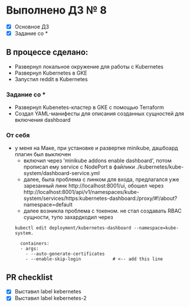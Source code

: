 # Выполнено ДЗ № 8
 - [X] Основное ДЗ
 - [X] Задание со *

## В процессе сделано:
- Развернул локальное окружение для работы с Kubernetes
- Развернул Kubernetes в GKE
- Запустил reddit в Kubernetes

### Задание со *
- Развернул Kubenetes-кластер в GKE с помощью Terraform
- Создал YAML-манифесты для описания созданных сущностей для включения dashboard

### От себя
  - у меня на Маке, при установке и развертке minikube, дашбоард плагин был выключен
    - включил через 'minikube addons enable dashboard', потом прописал ему service c NodePort в файлики ./kubernetes/kube-system/dashboard-service.yml
    - далее, была проблема с линком для входа, предлагался уже зарезанный линк http://localhost:8001/ui, обошел через http://localhost:8001/api/v1/namespaces/kube-system/services/https:kubernetes-dashboard:/proxy/#!/about?namespace=default
    - далее возникла проблема с токеном. не стал создавать RBAC сущности, тупо захардкодил через
    ```
    kubectl edit deployment/kubernetes-dashboard --namespace=kube-system.

      containers:
      - args:
        - --auto-generate-certificates
        - --enable-skip-login            # <-- add this line
    ```

## PR checklist
  - [X] Выставил label kebernetes
  - [X] Выставил label kebernetes-2
